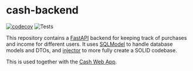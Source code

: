 # cash-backend

[![codecov](https://codecov.io/gh/fredrikomstedt/cash-backend/branch/main/graph/badge.svg?token=BNKIZX5CI7)](https://codecov.io/gh/fredrikomstedt/cash-backend)
![Tests](https://github.com/fredrikomstedt/cash-backend/actions/workflows/test.yaml/badge.svg)

This repository contains a [FastAPI](https://fastapi.tiangolo.com/) backend for keeping track of purchases and income for different users. It uses [SQLModel](https://sqlmodel.tiangolo.com/) to handle database models and DTOs, and [injector](https://pypi.org/project/injector/) to more fully create a SOLID codebase.

This is used together with the [Cash Web App](https://github.com/fredrikomstedt/cash-backend).
